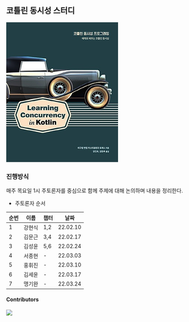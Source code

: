 ## 코틀린 동시성 스터디

![Cover](assets/cover.jpeg)

### 진행방식

매주 목요일 1시 주토론자를 중심으로 함께 주제에 대해 논의하며 내용을 정리한다.

- 주토론자 순서

|순번|이름|챕터|날짜|
|---|---|---|---|
|1|강현식|1,2|22.02.10|
|2|김문근|3,4|22.02.17|
|3|김성윤|5,6|22.02.24|
|4|서종현|-|22.03.03|
|5|홍휘진|-|22.03.10|
|6|김세윤|-|22.03.17|
|7|맹기완|-|22.03.24|

#### Contributors

<a href="https://github.com/SoHotStudy/Learning-Concurrency-In-Kotlin/graphs/contributors">
  <img src="https://contributors-img.web.app/image?repo=SoHotStudy/Learning-Concurrency-In-Kotlin" />
</a>
